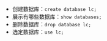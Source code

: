 
+ 创建数据库：`create database lc;`
+ 展示有哪些数据库：`show databases;`
+ 删除数据库：`drop database lc;`
+ 选定数据库：`use lc;`
